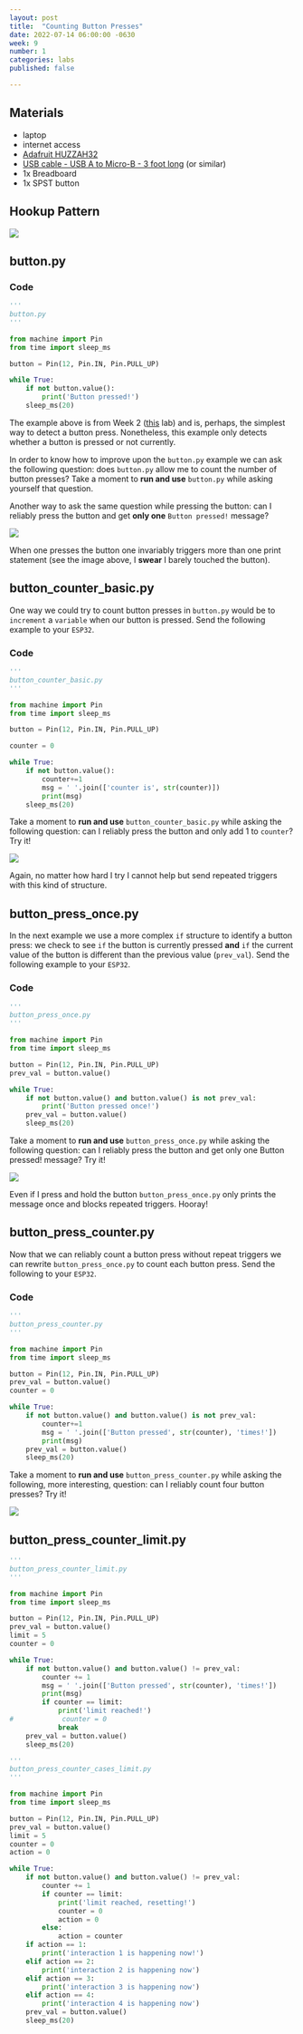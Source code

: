 ```yaml
---
layout: post
title:  "Counting Button Presses"
date: 2022-07-14 06:00:00 -0630
week: 9
number: 1
categories: labs
published: false

---
```


## Materials

* laptop
* internet access
* [Adafruit HUZZAH32](https://www.adafruit.com/product/3591)
* [USB cable - USB A to Micro-B - 3 foot long](https://www.adafruit.com/product/592) (or similar)
* 1x Breadboard
* 1x SPST button


## Hookup Pattern

![]({{site.url}}/assets/imgs/fritzing/button.png)


## button.py

### Code

```python
'''
button.py
'''

from machine import Pin
from time import sleep_ms

button = Pin(12, Pin.IN, Pin.PULL_UP)

while True:
    if not button.value():
        print('Button pressed!')
    sleep_ms(20)
```

The example above is from Week 2 ([this](https://physcpu1.caseyanderson.com/2020/01/30/digitalIO.html) lab) and is, perhaps, the simplest way to detect a button press. Nonetheless, this example only detects whether a button is pressed or not currently.

In order to know how to improve upon the `button.py` example we can ask the following question: does `button.py` allow me to count the number of button presses? Take a moment to **run and use** `button.py` while asking yourself that question.

Another way to ask the same question while pressing the button: can I reliably press the button and get **only one** `Button pressed!` message?

![]({{site.url}}/assets/imgs/button_test_one_fail.png)

When one presses the button one invariably triggers more than one print statement (see the image above, I **swear** I barely touched the button).


## button_counter_basic.py

One way we could try to count button presses in `button.py` would be to `increment` a `variable` when our button is pressed. Send the following example to your `ESP32`.

### Code

```python
'''
button_counter_basic.py
'''

from machine import Pin
from time import sleep_ms

button = Pin(12, Pin.IN, Pin.PULL_UP)

counter = 0

while True:
    if not button.value():
        counter+=1
        msg = ' '.join(['counter is', str(counter)])
        print(msg)
    sleep_ms(20)
```

Take a moment to **run and use** `button_counter_basic.py` while asking the following question: can I reliably press the button and only add 1 to `counter`? Try it!

![]({{site.url}}/assets/imgs/button_test_two_fail.png)

Again, no matter how hard I try I cannot help but send repeated triggers with this kind of structure.


## button_press_once.py

In the next example we use a more complex `if` structure to identify a button press: we check to see `if` the button is currently pressed **and** `if` the current value of the button is different than the previous value (`prev_val`). Send the following example to your `ESP32`.

### Code

```python
'''
button_press_once.py
'''

from machine import Pin
from time import sleep_ms

button = Pin(12, Pin.IN, Pin.PULL_UP)
prev_val = button.value()

while True:
    if not button.value() and button.value() is not prev_val:
        print('Button pressed once!')
    prev_val = button.value()
    sleep_ms(20)
```

Take a moment to **run and use** `button_press_once.py` while asking the following question: can I reliably press the button and get only one Button pressed! message? Try it!

![]({{site.url}}/assets/imgs/button_test_three_win.png)

Even if I press and hold the button `button_press_once.py` only prints the message once and blocks repeated triggers. Hooray!


## button_press_counter.py

Now that we can reliably count a button press without repeat triggers we can rewrite `button_press_once.py` to count each button press. Send the following to your `ESP32`.

### Code

```python
'''
button_press_counter.py
'''

from machine import Pin
from time import sleep_ms

button = Pin(12, Pin.IN, Pin.PULL_UP)
prev_val = button.value()
counter = 0

while True:
    if not button.value() and button.value() is not prev_val:
        counter+=1
        msg = ' '.join(['Button pressed', str(counter), 'times!'])
        print(msg)
    prev_val = button.value()
    sleep_ms(20)
```

Take a moment to **run and use** `button_press_counter.py` while asking the following, more interesting, question: can I reliably count four button presses? Try it!

![]({{site.url}}/assets/imgs/button_counter_working.png)


## button_press_counter_limit.py

```python
'''
button_press_counter_limit.py
'''

from machine import Pin
from time import sleep_ms

button = Pin(12, Pin.IN, Pin.PULL_UP)
prev_val = button.value()
limit = 5
counter = 0

while True:
    if not button.value() and button.value() != prev_val:
        counter += 1
        msg = ' '.join(['Button pressed', str(counter), 'times!'])
        print(msg)
        if counter == limit:
            print('limit reached!')
#            counter = 0
            break
    prev_val = button.value()
    sleep_ms(20)
```

```python
'''
button_press_counter_cases_limit.py
'''

from machine import Pin
from time import sleep_ms

button = Pin(12, Pin.IN, Pin.PULL_UP)
prev_val = button.value()
limit = 5
counter = 0
action = 0

while True:
    if not button.value() and button.value() != prev_val:
        counter += 1
        if counter == limit:
            print('limit reached, resetting!')
            counter = 0
            action = 0
        else:
            action = counter
    if action == 1:
        print('interaction 1 is happening now!')
    elif action == 2:
        print('interaction 2 is happening now')
    elif action == 3:
        print('interaction 3 is happening now')
    elif action == 4:
        print('interaction 4 is happening now')
    prev_val = button.value()
    sleep_ms(20)
```

